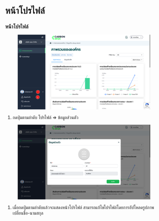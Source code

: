 # หน้าโปรไฟล์

### หน้าโปรไฟล์

<figure><img src="../.gitbook/assets/image (18) (1) (1).png" alt=""><figcaption></figcaption></figure>

1. กดปุ่มตามลำดับ โปรไฟล์ => ข้อมูลส่วนตัว



<figure><img src="../.gitbook/assets/image (19) (1).png" alt=""><figcaption></figcaption></figure>

1. เมื่อกดปุ่มตามลำดับแล้วจะแสดงหน้าโปรไฟล์ สามารถแก้ไขโปรไฟล์โดยการอัปโหลดรูปภาพ เปลี่ยนชื่อ-นามสกุล
